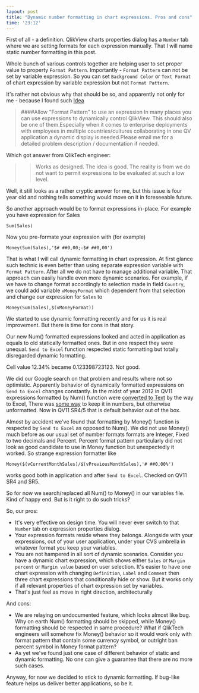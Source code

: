 ```yaml
--- 
layout: post
title: "Dynamic number formatting in chart expressions. Pros and cons"
time: '23:12'
---
```


First of all - a definition. QlikView charts properties dialog has a `Number` tab where we are setting formats for each expression manually. That I will name static number formatting in this post.

Whole bunch of various controls together are helping user to set proper value to property `Format Pattern`. Importantly - `Format Pattern` can not be set by variable expression. So you can set `Background Color` or `Text Format` of chart expression by variable expression but not `Format Pattern`.

It's rather not obvious why that should be so, and apparently not only for me - because I found such [Idea][idea] 

> ####Allow "Format Pattern" to use an expression
>In many places you can use expressions to dynamically control QlikView. This should also be one of them.Especially when it comes to enterprise deployments with employees in multiple countries/cultures collaborating in one QV application a dynamic display is needed.Please email me for a detailed problem description / documentation if needed.

Which got answer from QlikTech engineer: 

> > Works as designed. The idea is good. The reality is from we do not want to permit expressions to be evaluated at such a low level.

Well, it still looks as a rather cryptic answer for me, but this issue is four year old and nothing tells something would move on it in foreseeable future.

So another approach would be to format expressions in-place. For example you have expression for Sales

    Sum(Sales)

Now you pre-formate your expression with (for example) 

    Money(Sum(Sales),'$# ##0,00;-$# ##0,00')

That is what I will call dynamic formatting in chart expression. At first glance such technic is even better than using separate expression variable with `Format Pattern`. After all we do not have to manage additional variable. That approach can easily handle even more dynamic scenarios. For example, if we have to change format accordingly to selection made in field `Country`, we could add variable `vMoneyFormat` which dependent from that selection and change our expression for `Sales` to

    Money(Sum(Sales),$(vMoneyFormat))

We started to use dynamic formatting recently and for us it is real improvement.
But there is time for cons in that story.

Our new Num() formatted expressions looked and acted in application as equals to old statically formatted ones. But in one respect they were unequal. `Send to Excel` function respected static formatting but totally disregarded dynamic formatting.

Cell value 12.34% became 0.123398723123. Not good.

We did our Google search on that problem and results where not so optimistic. Apparently behavior of dynamically formatted expressions on `Send to Excel` changes constantly. In the midst of year 2012 in QV11 expressions formatted by Num() function were [converted to Text][num_text] by the way to Excel, There was [some way][salesforce] to keep it in numbers, but otherwise unformatted. Now in QV11 SR4/5 that is default behavior out of the box. 

Almost by accident we've found that formatting by Money() function is respected by `Send to Excel` as opposed to Num(). We did not use Money() much before as our usual set of number formats formats are Integer, Fixed to two decimals and Percent. Percent format pattern particularly did not look as good candidate to use in Money function but unexpectedly it worked. So strange expression formatter like

    Money($(vCurrentMonthSales)/$(vPreviousMonthSales),'# ##0,00%')

works good both in application and after `Send to Excel`. Checked on QV11 SR4 and SR5.


So for now we search/replaced all Num() to Money() in our variables file. Kind of happy end.
But is it right to do such tricks?

So, our pros:

- It's very effective on design time. You will never ever switch to that `Number` tab on expression properties dialog.
- Your expression formats reside where they belongs. Alongside with your expressions, out of your user application, under your CVS umbrella in whatever format you keep your variables.
- You are not hampered in all sort of dynamic scenarios. Consider you have a dynamic chart expression, which shows either `Sales` or `Margin percent` or `Margin value` based on user selection. It's easier to have one chart expression with changing `Definition`, `Label` and `Comment` then three chart expressions that conditionally hide or show. But it works only if all relevant properties of chart expression set by variables.
- That's just feel as move in right direction, architecturally

And cons:

- We are relaying on undocumented feature, which looks almost like bug. Why on earth Num() formatting should be skipped, while Money() formatting should be respected in same procedure? What if QlikTech engineers will somehow fix Money() behavior so it would work only with format pattern that contain some currency symbol, or outright ban percent symbol in Money format pattern?
- As yet we've found just one case of different behavior of static and dynamic formatting. No one can give a guarantee that there are no more such cases.

Anyway, for now we decided to stick to dynamic formatting. If bug-like feature helps us deliver better applications, so be it.

[idea]: http://community.qlikview.com/ideas/1364
[num_text]: http://community.qlikview.com/thread/53189
[salesforce]: https://eu1.salesforce.com/articles/Basic/How-to-export-data-to-excel-as-number-in-version-11

